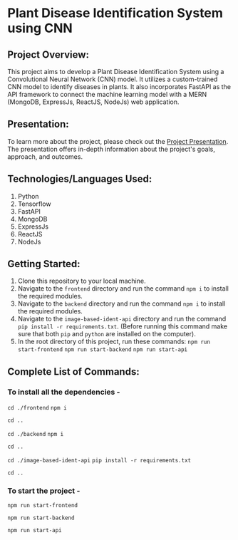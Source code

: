 # Plant Disease Identification System using CNN

## Project Overview:
This project aims to develop a Plant Disease Identification System using a Convolutional Neural Network (CNN) model. It utilizes a custom-trained CNN model to identify diseases in plants. It also incorporates FastAPI as the API framework to connect the machine learning model with a MERN (MongoDB, ExpressJs, ReactJS, NodeJs) web application.

## Presentation:
To learn more about the project, please check out the [Project Presentation](https://coepac-my.sharepoint.com/:p:/g/personal/shindeaa21_comp_coeptech_ac_in/EWW31xm7lX9GrSzAIJXkL00BMacLcuYP9JnGAonCAINKiQ?e=7cwned). The presentation offers in-depth information about the project's goals, approach, and outcomes.

## Technologies/Languages Used:
1) Python
2) Tensorflow
3) FastAPI
5) MongoDB
7) ExpressJs
4) ReactJS
6) NodeJs

## Getting Started:
1) Clone this repository to your local machine.
2) Navigate to the `frontend` directory and run the command `npm i` to install the required modules.
2) Navigate to the `backend` directory and run the command `npm i` to install the required modules.
3) Navigate to the `image-based-ident-api` directory and run the command `pip install -r requirements.txt`. (Before running this command make sure that both `pip` and `python` are installed on the computer).
4) In the root directory of this project, run these commands:
`npm run start-frontend`
`npm run start-backend`
`npm run start-api`

## Complete List of Commands:

### To install all the dependencies -
` cd ./frontend `
` npm i `

` cd .. `

` cd ./backend `
` npm i `

`cd ..`

` cd ./image-based-ident-api `
` pip install -r requirements.txt `

`cd ..`

### To start the project -

`npm run start-frontend`

`npm run start-backend`

`npm run start-api`
